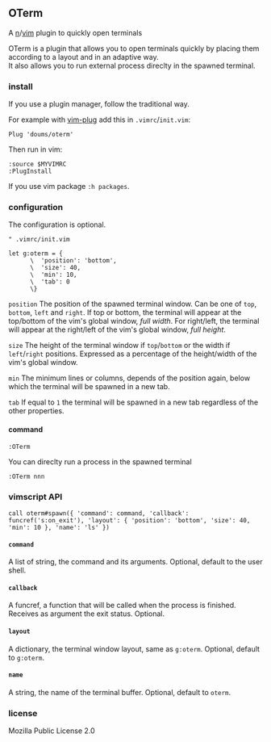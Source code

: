 ## OTerm

A [n](https://neovim.io/)/[vim](https://www.vim.org/) plugin to quickly open terminals

OTerm is a plugin that allows you to open terminals quickly by placing them according to a layout and in an adaptive way.\
It also allows you to run external process direclty in the spawned terminal.

### install

If you use a plugin manager, follow the traditional way.

For example with [vim-plug](https://github.com/junegunn/vim-plug) add this in `.vimrc`/`init.vim`:
```
Plug 'doums/oterm'
```

Then run in vim:
```
:source $MYVIMRC
:PlugInstall
```
If you use vim package `:h packages`.

### configuration

The configuration is optional.
```
" .vimrc/init.vim

let g:oterm = {
      \  'position': 'bottom',
      \  'size': 40,
      \  'min': 10,
      \  'tab': 0
      \}
```

`position` The position of the spawned terminal window. Can be one of `top`, `bottom`, `left` and `right`. If top or bottom, the terminal will appear at the top/bottom of the vim's global window, *full width*. For right/left, the terminal will appear at the right/left of the vim's global window, *full height*.

`size` The height of the terminal window if `top`/`bottom` or the width if `left`/`right` positions. Expressed as a percentage of the height/width of the vim's global window.

`min` The minimum lines or columns, depends of the position again, below which the terminal will be spawned in a new tab.

`tab` If equal to `1` the terminal will be spawned in a new tab regardless of the other properties.

#### command
```
:OTerm
```
You can direclty run a process in the spawned terminal
```
:OTerm nnn
```

### vimscript API
```
call oterm#spawn({ 'command': command, 'callback': funcref('s:on_exit'), 'layout': { 'position': 'bottom', 'size': 40, 'min': 10 }, 'name': 'ls' })
```

#### `command`
A list of string, the command and its arguments. Optional, default to the user shell.

#### `callback`
A funcref, a function that will be called when the process is finished. Receives as argument the exit status. Optional.

#### `layout`
A dictionary, the terminal window layout, same as `g:oterm`. Optional, default to `g:oterm`.

#### `name`
A string, the name of the terminal buffer. Optional, default to `oterm`.

### license
Mozilla Public License 2.0


